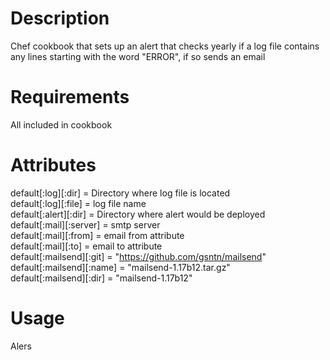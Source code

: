 Description
===========
Chef cookbook that sets up an alert that checks yearly if a log file contains any lines starting with the word "ERROR", if so sends an email

Requirements
============
All included in cookbook

Attributes
==========
default[:log][:dir]       = Directory where log file is located  
default[:log][:file]       = log file name  
default[:alert][:dir]       = Directory where alert would be deployed  
default[:mail][:server]       = smtp server  
default[:mail][:from]       = email from attribute  
default[:mail][:to]       = email to attribute  
default[:mailsend][:git]       = "https://github.com/gsntn/mailsend"  
default[:mailsend][:name]       = "mailsend-1.17b12.tar.gz"  
default[:mailsend][:dir]       = "mailsend-1.17b12"  


Usage
=====
Alers
